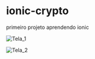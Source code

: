 # ionic-crypto
primeiro projeto aprendendo ionic

![Tela_1](https://user-images.githubusercontent.com/46307087/185804099-ac20d5f3-8c55-4bc6-8df6-4de3a0ced227.png)


![Tela_2](https://user-images.githubusercontent.com/46307087/185804125-56154ec1-855e-436e-827a-6ba0dd0232d5.png)
